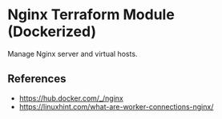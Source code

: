 # Nginx Terraform Module (Dockerized)

Manage Nginx server and virtual hosts.

## References

- https://hub.docker.com/_/nginx
- https://linuxhint.com/what-are-worker-connections-nginx/
